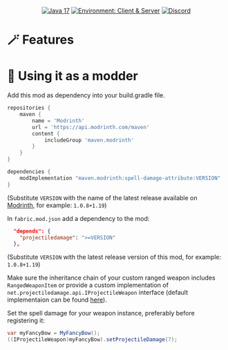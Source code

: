 <div align="center">

<a href="">![Java 17](https://img.shields.io/badge/Java%2017-ee9258?logo=coffeescript&logoColor=ffffff&labelColor=606060&style=flat-square)</a>
<a href="">![Environment: Client & Server](https://img.shields.io/badge/environment-Client%20&%20Server-1976d2?style=flat-square)</a>
<a href="">[![Discord](https://img.shields.io/discord/973561601519149057.svg?label=&logo=discord&logoColor=ffffff&color=7389D8&labelColor=6A7EC2&style=flat-square)](https://discord.gg/KN9b3pjFTM)</a>

</div>

# 🪄 Features

# 🔨 Using it as a modder

Add this mod as dependency into your build.gradle file.
```groovy
repositories {
    maven {
        name = 'Modrinth'
        url = 'https://api.modrinth.com/maven'
        content {
            includeGroup 'maven.modrinth'
        }
    }
}

dependencies {
    modImplementation "maven.modrinth:spell-damage-attribute:VERSION"
}
```

(Substitute `VERSION` with the name of the latest release available on [Modrinth](https://modrinth.com/mod/spell-damage-attribute/versions), for example: `1.0.8+1.19`)

In `fabric.mod.json` add a dependency to the mod:
```json
  "depends": {
    "projectiledamage": ">=VERSION"
  },
```

(Substitute `VERSION` with the latest release version of this mod, for example: `1.0.8+1.19`)

Make sure the inheritance chain of your custom ranged weapon includes `RangedWeaponItem` or provide a custom implementation of `net.projectiledamage.api.IProjectileWeapon` interface (default implementaion can be found [here](./src/main/java/net/projectiledamage/api/IProjectileWeapon.java)).

Set the spell damage for your weapon instance, preferably before registering it:
```java
var myFancyBow = MyFancyBow();
((IProjectileWeapon)myFancyBow).setProjectileDamage(7);
```
